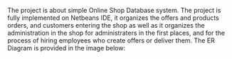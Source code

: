 The project is about simple Online Shop Database system. The project is fully implemented on Netbeans IDE, it organizes the offers and products orders, and customers entering the shop as well as it organizes the administration in the shop for administraters in the first places, and for the process of hiring employees who create offers or deliver them. The ER Diagram is provided in the image below:
